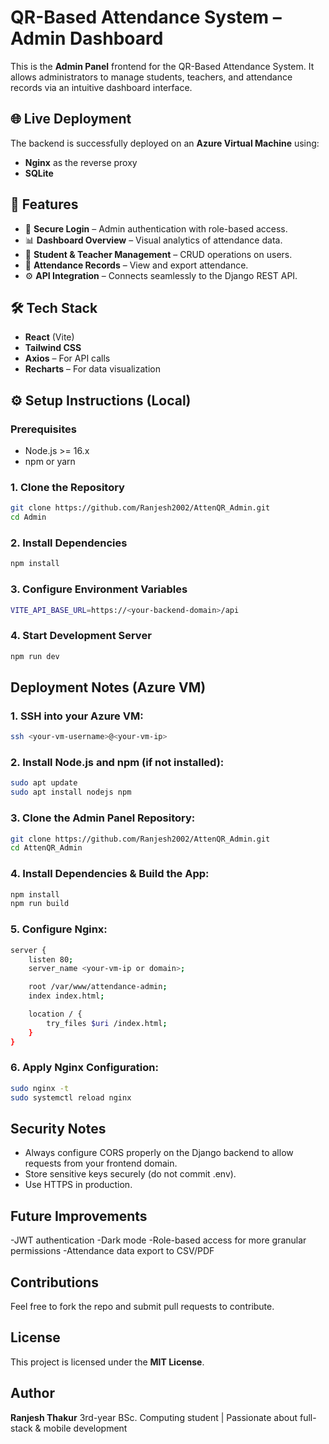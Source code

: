 # QR-Based Attendance System – Admin Dashboard

This is the **Admin Panel** frontend for the QR-Based Attendance System. It allows administrators to manage students, teachers, and attendance records via an intuitive dashboard interface.


## 🌐 Live Deployment

The backend is successfully deployed on an **Azure Virtual Machine** using:
- **Nginx** as the reverse proxy
- **SQLite**

## 🚀 Features

- 🔐 **Secure Login** 
– Admin authentication with role-based access.
- 📊 **Dashboard Overview** 
– Visual analytics of attendance data.
- 👥 **Student & Teacher Management** 
– CRUD operations on users.
- 📝 **Attendance Records** 
– View and export attendance.
- ⚙️ **API Integration**
– Connects seamlessly to the Django REST API.

## 🛠️ Tech Stack

- **React** (Vite)
- **Tailwind CSS**
- **Axios** – For API calls
- **Recharts** – For data visualization


## ⚙️ Setup Instructions (Local)

### Prerequisites

- Node.js >= 16.x
- npm or yarn


### 1. Clone the Repository

```bash
git clone https://github.com/Ranjesh2002/AttenQR_Admin.git
cd Admin
```
### 2.  Install Dependencies

```bash
npm install
```
### 3. Configure Environment Variables

```bash
VITE_API_BASE_URL=https://<your-backend-domain>/api
```
### 4. Start Development Server

```bash
npm run dev
```

## Deployment Notes (Azure VM)

### 1. SSH into your Azure VM:

```bash
ssh <your-vm-username>@<your-vm-ip>
```
### 2. Install Node.js and npm (if not installed):

```bash
sudo apt update
sudo apt install nodejs npm
```
### 3. Clone the Admin Panel Repository:

```bash
git clone https://github.com/Ranjesh2002/AttenQR_Admin.git
cd AttenQR_Admin
```
### 4. Install Dependencies & Build the App:

```bash
npm install
npm run build
```
### 5. Configure Nginx:

```bash
server {
    listen 80;
    server_name <your-vm-ip or domain>;

    root /var/www/attendance-admin;
    index index.html;

    location / {
        try_files $uri /index.html;
    }
}
```
### 6. Apply Nginx Configuration:
```bash
sudo nginx -t
sudo systemctl reload nginx
```

## Security Notes

- Always configure CORS properly on the Django backend to allow requests from your frontend domain.
- Store sensitive keys securely (do not commit .env).
- Use HTTPS in production.

## Future Improvements

-JWT authentication
-Dark mode
-Role-based access for more granular permissions
-Attendance data export to CSV/PDF

## Contributions

Feel free to fork the repo and submit pull requests to contribute.

## License

This project is licensed under the **MIT License**.

## Author

**Ranjesh Thakur**
3rd-year BSc. Computing student | Passionate about full-stack & mobile development